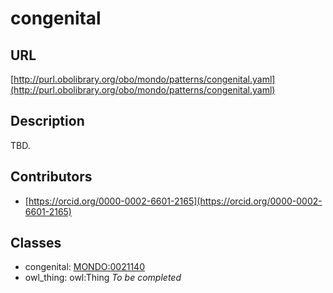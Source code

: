 # congenital 
## URL 
[http://purl.obolibrary.org/obo/mondo/patterns/congenital.yaml](http://purl.obolibrary.org/obo/mondo/patterns/congenital.yaml)
## Description 
TBD.
## Contributors 
* [https://orcid.org/0000-0002-6601-2165](https://orcid.org/0000-0002-6601-2165) 
## Classes 
* congenital: [MONDO:0021140](http://purl.obolibrary.org/obo/MONDO_0021140) 
* owl_thing: owl:Thing 
_To be completed_